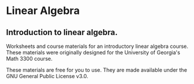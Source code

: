 # Linear Algebra
## Introduction to linear algebra.

Worksheets and course materials for an introductory linear algebra
course. These materials were originally designed for the University of
Georgia's Math 3300 course.

These materials are free for you to use. They are made available under
the GNU General Public License v3.0.

